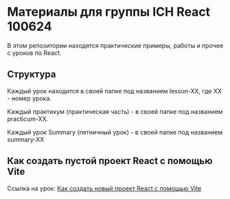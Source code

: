 # Материалы для группы ICH React 100624

В этом репозитории находятся практические примеры, работы и прочее с уроков по React.

## Структура

Каждый урок находится в своей папке под названием lesson-XX, где XX - номер урока.

Каждый практикум (практическая часть) - в своей папке под названием practicum-XX.

Каждый урок Summary (пятничный урок) - в своей папке под названием summary-XX


## Как создать пустой проект React с помощью Vite

Ссылка на урок: [Как создать новый проект React с помощью Vite](./summary-01/NEW-PROJECT-VITE-HOW-TO.md)
